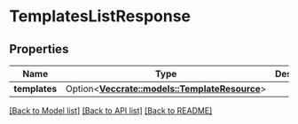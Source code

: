 # TemplatesListResponse

## Properties

Name | Type | Description | Notes
------------ | ------------- | ------------- | -------------
**templates** | Option<[**Vec<crate::models::TemplateResource>**](TemplateResource.md)> |  | [optional]

[[Back to Model list]](../README.md#documentation-for-models) [[Back to API list]](../README.md#documentation-for-api-endpoints) [[Back to README]](../README.md)


